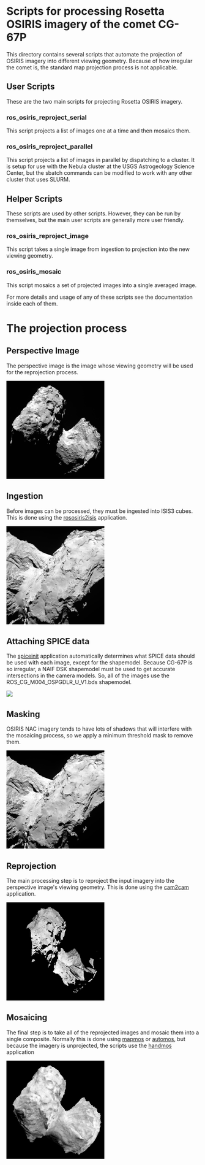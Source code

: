 # Scripts for processing Rosetta OSIRIS imagery of the comet CG-67P

This directory contains several scripts that automate the projection of
OSIRIS imagery into different viewing geometry. Because of how irregular
the comet is, the standard map projection process is not applicable.

## User Scripts

These are the two main scripts for projecting Rosetta OSIRIS imagery.

### ros_osiris_reproject_serial

  This script projects a list of images one at a time and then mosaics them.

### ros_osiris_reproject_parallel

  This script projects a list of images in parallel by dispatching to a cluster.
  It is setup for use with the Nebula cluster at the USGS Astrogeology Science
  Center, but the sbatch commands can be modified to work with any other
  cluster that uses SLURM.

## Helper Scripts

These scripts are used by other scripts. However, they can be run by
themselves, but the main user scripts are generally more user friendly.

### ros_osiris_reproject_image

  This script takes a single image from ingestion to projection into the new
  viewing geometry.

### ros_osiris_mosaic

  This script mosaics a set of projected images into a single averaged image.

For more details and usage of any of these scripts see the documentation inside
each of them.

# The projection process

## Perspective Image

The perspective image is the image whose viewing geometry will be used for the
reprojection process.

![](images/N20140806T051914575ID30F22_reduced.png)

## Ingestion

Before images can be processed, they must be ingested into ISIS3 cubes.
This is done using the [rososiris2isis](https://isis.astrogeology.usgs.gov/Application/presentation/Tabbed/rososiris2isis/rososiris2isis.html) application.

![](images/N20140821T154217261ID30F27_reduced.png)

## Attaching SPICE data

The [spiceinit](https://isis.astrogeology.usgs.gov/Application/presentation/Tabbed/spiceinit/spiceinit.html)
application automatically determines what SPICE data should be used with each
image, except for the shapemodel. Because CG-67P is so irregular, a NAIF DSK
shapemodel must be used to get accurate intersections in the camera models.
So, all of the images use the ROS_CG_M004_OSPGDLR_U_V1.bds shapemodel.

![](http://blogs.esa.int/rosetta/files/2015/08/screenshot_ESA_NavCam_shape_model.png)

## Masking

OSIRIS NAC imagery tends to have lots of shadows that will interfere with the
mosaicing process, so we apply a minimum threshold mask to remove them.

![](images/N20140821T154217261ID30F27_mask_reduced.png)

## Reprojection

The main processing step is to reproject the input imagery into the perspective
image's viewing geometry. This is done using the
[cam2cam](https://isis.astrogeology.usgs.gov/Application/presentation/Tabbed/cam2cam/cam2cam.html) application.

![](images/N20140821T154217261ID30F27_reproj_reduced.png)

##  Mosaicing

The final step is to take all of the reprojected images and mosaic them into a
single composite. Normally this is done using [mapmos](https://isis.astrogeology.usgs.gov/Application/presentation/Tabbed/mapmos/mapmos.html)
or [automos](https://isis.astrogeology.usgs.gov/Application/presentation/Tabbed/automos/automos.html),
but because the imagery is unprojected, the scripts use the
[handmos](https://isis.astrogeology.usgs.gov/Application/presentation/Tabbed/handmos/handmos.html) application

![](images/mosaic_average_Reduce.png)

